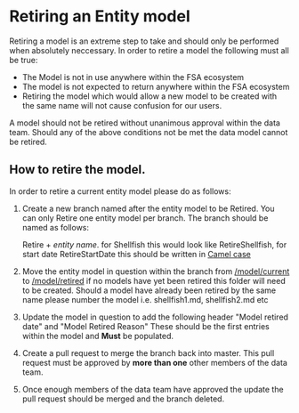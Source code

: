 # Retiring an Entity model

Retiring a model is an extreme step to take and should only be performed when absolutely neccessary. In order to retire a model the following must all be true:

*  The Model is not in use anywhere within the FSA ecosystem
*  The model is not expected to return anywhere within the FSA ecosystem
*  Retiring the model which would allow a new model to be created with the same name will not cause confusion for our users.

A model should not be retired without unanimous approval within the data team. Should any of the above conditions not be met the data model cannot be retired.

## How to retire the model.

In order to retire a current entity model please do as follows:

1.  Create a new branch named after the entity model to be Retired. You can only Retire one entity model per branch. The branch should be named as follows:

    Retire + *entity name*. for Shellfish this would look like RetireShellfish, for start date RetireStartDate this should be written in [Camel case](https://en.wikipedia.org/wiki/Camel_case)

2.  Move the entity model in question within the branch from [/model/current](/model/current) to [/model/retired](/model/retired) if no models have yet been retired this folder will need to be created. Should a model have already been retired by the same name please number the model i.e. shellfish1.md, shellfish2.md etc

3.  Update the model in question to add the following header "Model retired date" and "Model Retired Reason" These should be the first entries within the model and **Must** be populated.

3.  Create a pull request to merge the branch back into master. This pull request must be approved by **more than one** other members of the data team.

4.  Once enough members of the data team have approved the update the pull request should be merged and the branch deleted.
